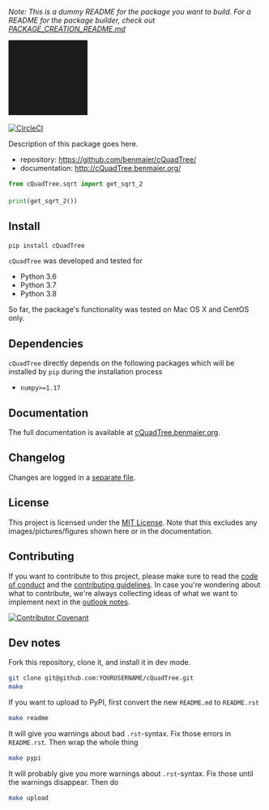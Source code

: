 *Note: This is a dummy README for the package you want to build. For a README for the package builder, check out
[PACKAGE_CREATION_README.md](https://github.com/benmaier/cQuadTree/blob/main/PACKAGE_CREATION_README.md)*

![logo](https://github.com/benmaier/cQuadTree/raw/main/img/Fig1.png)

[![CircleCI](https://circleci.com/gh/benmaier/cQuadTree.svg?style=svg)](https://circleci.com/gh/benmaier/cQuadTree)

Description of this package goes here.

* repository: https://github.com/benmaier/cQuadTree/
* documentation: http://cQuadTree.benmaier.org/

```python
from cQuadTree.sqrt import get_sqrt_2

print(get_sqrt_2())
```

## Install

    pip install cQuadTree

`cQuadTree` was developed and tested for 

* Python 3.6
* Python 3.7
* Python 3.8

So far, the package's functionality was tested on Mac OS X and CentOS only.

## Dependencies

`cQuadTree` directly depends on the following packages which will be installed by `pip` during the installation process

* `numpy>=1.17`

## Documentation

The full documentation is available at [cQuadTree.benmaier.org](http://cQuadTree.benmaier.org).

## Changelog

Changes are logged in a [separate file](https://github.com/benmaier/cQuadTree/blob/main/CHANGELOG.md).

## License

This project is licensed under the [MIT License](https://github.com/benmaier/cQuadTree/blob/main/LICENSE).
Note that this excludes any images/pictures/figures shown here or in the documentation.

## Contributing

If you want to contribute to this project, please make sure to read the [code of conduct](https://github.com/benmaier/cQuadTree/blob/main/CODE_OF_CONDUCT.md) and the [contributing guidelines](https://github.com/benmaier/cQuadTree/blob/main/CONTRIBUTING.md). In case you're wondering about what to contribute, we're always collecting ideas of what we want to implement next in the [outlook notes](https://github.com/benmaier/cQuadTree/blob/main/OUTLOOK.md).

[![Contributor Covenant](https://img.shields.io/badge/Contributor%20Covenant-v1.4%20adopted-ff69b4.svg)](code-of-conduct.md)

## Dev notes

Fork this repository, clone it, and install it in dev mode.

```bash
git clone git@github.com:YOURUSERNAME/cQuadTree.git
make
```

If you want to upload to PyPI, first convert the new `README.md` to `README.rst`

```bash
make readme
```

It will give you warnings about bad `.rst`-syntax. Fix those errors in `README.rst`. Then wrap the whole thing 

```bash
make pypi
```

It will probably give you more warnings about `.rst`-syntax. Fix those until the warnings disappear. Then do

```bash
make upload
```
